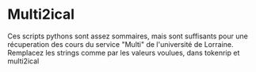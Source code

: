 # Multi2ical

Ces scripts pythons sont assez sommaires, mais sont suffisants pour une récuperation des cours du service "Multi" de l'université de Lorraine.
Remplacez les strings comme <OUTPUT PATH> par les valeurs voulues, dans tokenrip et multi2ical